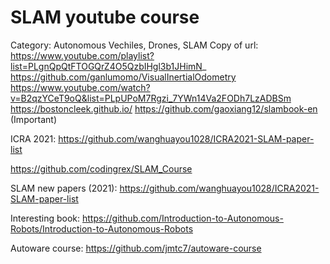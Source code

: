 # SLAM youtube course

Category: Autonomous Vechiles, Drones, SLAM
Copy of url: https://www.youtube.com/playlist?list=PLgnQpQtFTOGQrZ4O5QzbIHgl3b1JHimN_ https://github.com/ganlumomo/VisualInertialOdometry https://www.youtube.com/watch?v=B2qzYCeT9oQ&list=PLpUPoM7Rgzi_7YWn14Va2FODh7LzADBSm 
https://bostoncleek.github.io/
https://github.com/gaoxiang12/slambook-en  (Important)

ICRA 2021: https://github.com/wanghuayou1028/ICRA2021-SLAM-paper-list

https://github.com/codingrex/SLAM_Course

SLAM new papers (2021): https://github.com/wanghuayou1028/ICRA2021-SLAM-paper-list

Interesting book: https://github.com/Introduction-to-Autonomous-Robots/Introduction-to-Autonomous-Robots

Autoware course: https://github.com/jmtc7/autoware-course